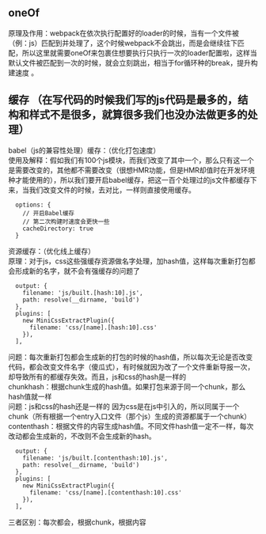 ## oneOf
  原理及作用：webpack在依次执行配置好的loader的时候，当有一个文件被（例：js）匹配到并处理了，这个时候webpack不会跳出，而是会继续往下匹配，所以这里就需要oneOf来包裹住想要执行只执行一次的loader配置啦，这样当默认文件被匹配到一次的时候，就会立刻跳出，相当于for循环种的break，提升构建速度 。 
## 缓存 （在写代码的时候我们写的js代码是最多的，结构和样式不是很多，就算很多我们也没办法做更多的处理）
  babel（js的兼容性处理）缓存：（优化打包速度）  
    使用及解释：假如我们有100个js模块，而我们改变了其中一个，那么只有这一个是需要改变的，其他都不需要改变（很想HMR功能，但是HMR却值时在开发环境种才能使用的），所以我们要开启babel缓存，把这一百个处理过的js文件都缓存下来，当我们改变文件的时候，去对比，一样则直接使用缓存。 

  ```
    options: {
      // 开启Babel缓存
      // 第二次构建时速度会更快一些
      cacheDirectory: true
    }
  ```

  资源缓存：（优化线上缓存）  
    原理：对于js，css这些强缓存资源做名字处理，加hash值，这样每次重新打包都会形成新的名字，就不会有强缓存的问题了
  ```
    output: {
      filename: 'js/built.[hash:10].js',
      path: resolve(__dirname, 'build')
    },
    plugins: [
      new MiniCssExtractPlugin({
        filename: 'css/[name].[hash:10].css'
      }),
    ],
  ``` 
  问题：每次重新打包都会生成新的打包的时候的hash值，所以每次无论是否改变代码，都会改变文件名字（傻瓜式），有时候就因为改了一个文件重新导报一次，却导致所有的都缓存失效。而且，js和css的hash是一样的  
  chunkhash：根据chunk生成的hash值。如果打包来源于同一个chunk，那么hash值就一样  
  问题：js和css的hash还是一样的
    因为css是在js中引入的，所以同属于一个chunk（所有根据一个entry入口文件（那个js）生成的资源都属于一个chunk）
  contenthash：根据文件的内容生成hash值。不同文件hash值一定不一样，每次改动都会生成新的，不改则不会生成新的hash。
  ```
    output: {
      filename: 'js/built.[contenthash:10].js',
      path: resolve(__dirname, 'build')
    },
    plugins: [
      new MiniCssExtractPlugin({
        filename: 'css/[name].[contenthash:10].css'
      }),
    ],
  ``` 
  三者区别：每次都会，根据chunk，根据内容